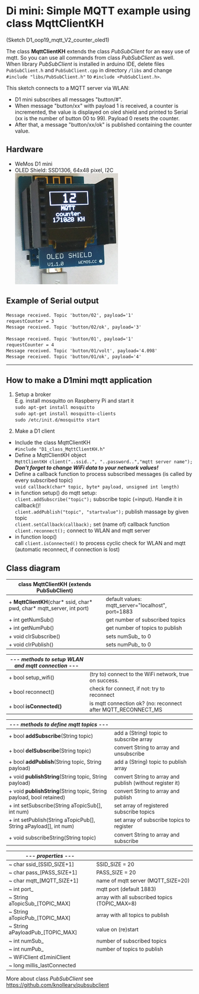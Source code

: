 # Di mini: Simple MQTT example using class MqttClientKH
(Sketch D1_oop19_mqtt_V2_counter_oled1)

The class **MqttClientKH** extends the class *PubSubClient* for an easy use of mqtt. So you can use all commands from class *PubSubClient* as well.   
When library *PubSubClient* is installed in arduino IDE, delete files `PubSubClient.h` and `PubSubClient.cpp` in directory `/libs` and change   
`#include "libs/PubSubClient.h"` to `#include <PubSubClient.h>`.

This sketch connects to a MQTT server via WLAN:
* D1 mini subscribes all messages "button/#".
* When message "button/xx" with payload 1 is received, a counter is incremented, the value is displayed on oled shield and printed to Serial (xx is the number of button 00 to 99). Payload 0 resets the counter.
* After that, a message "button/xx/ok" is published containing the counter value.

## Hardware
* WeMos D1 mini
* OLED Shield: SSD1306, 64x48 pixel, I2C   
![D1mini oled mqtt counter](./images/D1_OLED_mqtt1.png "D1mini with oled showing mqtt counter")

## Example of Serial output
```
Message received. Topic 'button/02', payload='1'
requestCounter = 3
Message received. Topic 'button/02/ok', payload='3'

Message received. Topic 'button/01', payload='1'
requestCounter = 4
Message received. Topic 'button/01/volt', payload='4.098'
Message received. Topic 'button/01/ok', payload='4'
```
---

## How to make a D1mini mqtt application
1. Setup a broker  
E.g. install mosquitto on Raspberry Pi and start it  
`sudo apt-get install mosquitto`  
`sudo apt-get install mosquitto-clients`  
`sudo /etc/init.d/mosquitto start`  

2. Make a D1 client
* Include the class MqttClientKH  
  `#include "D1_class_MqttClientKH.h"`  
* Define a MqttClientKH object  
  `MqttClientKH client("..ssid..", "..password..","mqtt server name");`  
__*Don't forget to change WiFi data to your network values!*__
* Define a callback function to process subscribed messages (is called by every subscribed topic)  
  `void callback(char* topic, byte* payload, unsigned int length)`  
* in function setup() do mqtt setup:  
  `client.addSubscribe("topic");` subscribe topic (=input). Handle it in  callback()!  
  `client.addPublish("topic", "startvalue");` publish massage by given topic  
  `client.setCallback(callback);` set (name of) callback function  
  `client.reconnect();` connect to WLAN and mqtt server  
* in function loop()  
  call `client.isConnected()` to process cyclic check for WLAN and mqtt (automatic reconnect, if connection is lost)  

## Class diagram
| class MqttClientKH (extends PubSubClient) |     |
| ----------------------------------------- | --- |
| + __MqttClientKH__(char* ssid, char* pwd, char* mqtt_server, int port) | default values: mqtt_server="localhost", port=1883  |
| + int  getNumSub()    | get number of subscribed topics |
| + int  getNumPub()    | get number of topics to publish |
| + void clrSubscribe() | sets numSub_ to 0 |
| + void clrPublish()   | sets numPub_ to 0 |

| --- *methods to setup WLAN and mqtt connection* --- |     |
| --------------------------------------------------- | --- |
| + bool setup_wifi()  | (try to) connect to the WiFi network, true on success. |
| + bool reconnect()   | check for connect, if not: try to reconnect |
| + bool __isConnected()__ | is mqtt connection ok? (no: reconnect after MQTT_RECONNECT_MS |

| --- *methods to define mqtt topics* --- |     |
| --------------------------------------- | --- |
| + bool __addSubscribe__(String topic) | add a (String) topic to subscribe array |
| + bool __delSubscribe__(String topic) | convert String to array and unsubscribe |
| + bool __addPublish__(String topic, String payload) | add a (String) topic to publish array |
| + void __publishString__(String topic, String payload) | convert String to array and publish (without register it) |
| + void __publishString__(String topic, String payload, bool retained) | convert String to array and publish |
| + int  setSubscribe(String aTopicSub[], int num) |set array of registered subscribe topics |
| + int  setPublish(String aTopicPub[], String aPayload[], int num) | set array of subscribe topics to register |
| + void subscribeString(String topic) | convert String to array and subscribe |

| --- *properties* --- |     |
| -------------------- | --- |
| ~ char ssid_[SSID_SIZE+1] | SSID_SIZE = 20 |
| ~ char pass_[PASS_SIZE+1] | PASS_SIZE = 20 |
| ~ char mqtt_[MQTT_SIZE+1] | name of mqtt server (MQTT_SIZE=20) |
| ~ int  port_ | mqtt port (default 1883) |
| ~ String aTopicSub_[TOPIC_MAX] | array with all subscribed topics (TOPIC_MAX=8) |
| ~ String aTopicPub_[TOPIC_MAX] | array with all topics to publish |
| ~ String aPayloadPub_[TOPIC_MAX] | value on (re)start |
| ~ int numSub_ | number of subscribed topics |
| ~ int numPub_ | number of topics to publish |
| ~ WiFiClient d1miniClient   |     |
| ~ long millis_lastConnected |     |

More about class *PubSubClient* see https://github.com/knolleary/pubsubclient
